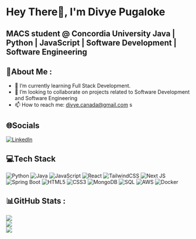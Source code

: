 # Hey There👋, I'm Divye Pugaloke
## MACS student @ Concordia University Java | Python | JavaScript | Software Development | Software Engineering 


## 💫About Me :
- 🔭 I’m currently learning Full Stack Development.  
- 🤔 I’m looking to collaborate on projects related to Software Development and Software Engineering
- 📫 How to reach me: divye.canada@gmail.com
s

## 🌐Socials
[![LinkedIn](https://img.shields.io/badge/LinkedIn-%230077B5.svg?logo=linkedin&logoColor=white)](https://www.linkedin.com/in/abhaya-kirtivasan-0b1b69188/) 


## 💻Tech Stack   
![Python](https://img.shields.io/badge/python-3670A0?style=for-the-badge&logo=python&logoColor=ffdd54) 
![Java](https://img.shields.io/badge/java-%23ED8B00.svg?style=for-the-badge&logo=java&logoColor=white) 
![JavaScript](https://img.shields.io/badge/javascript-%23323330.svg?style=for-the-badge&logo=javascript&logoColor=%23F7DF1E) 
![React](https://img.shields.io/badge/react-%2320232a.svg?style=for-the-badge&logo=react&logoColor=%2361DAFB) 
![TailwindCSS](https://img.shields.io/badge/tailwindcss-%2338B2AC.svg?style=for-the-badge&logo=tailwind-css&logoColor=white) 
![Next JS](https://img.shields.io/badge/next.js-%23000000.svg?style=for-the-badge&logo=nextdotjs&logoColor=white) 
![Spring Boot](https://img.shields.io/badge/springboot-%236DB33F.svg?style=for-the-badge&logo=springboot&logoColor=white) 
![HTML5](https://img.shields.io/badge/html5-%23E34F26.svg?style=for-the-badge&logo=html5&logoColor=white) 
![CSS3](https://img.shields.io/badge/css3-%231572B6.svg?style=for-the-badge&logo=css3&logoColor=white) 
![MongoDB](https://img.shields.io/badge/mongodb-%234ea94b.svg?style=for-the-badge&logo=mongodb&logoColor=white) 
![SQL](https://img.shields.io/badge/sql-%2300758F.svg?style=for-the-badge&logo=postgresql&logoColor=white) 
![AWS](https://img.shields.io/badge/AWS-232F3E?logo=amazon-aws&style=for-the-badge&labelColor=FF9900) 
![Docker](https://img.shields.io/badge/docker-%230db7ed.svg?style=for-the-badge&logo=docker&logoColor=white)  



## 📊GitHub Stats :
![](https://github-readme-stats.vercel.app/api?username=abhayak11&theme=dark&hide_border=true&include_all_commits=false&count_private=false)<br/>
![](https://github-readme-streak-stats.herokuapp.com/?user=abhayak11&theme=dark&hide_border=true)<br/>
![](https://github-readme-stats.vercel.app/api/top-langs/?username=abhayak11&theme=dark&hide_border=true&include_all_commits=false&count_private=false&layout=compact)

  
